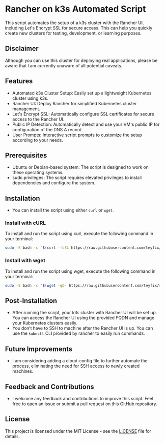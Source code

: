 # Rancher on k3s Automated Script

This script automates the setup of a k3s cluster with the Rancher UI, including Let's Encrypt SSL for secure access. This can help you quickly create new clusters for testing, development, or learning purposes.

## Disclaimer

Although you can use this cluster for deploying real applications, please be aware that I am currently unaware of all potential caveats.

## Features

- Automated k3s Cluster Setup: Easily set up a lightweight Kubernetes cluster using k3s.
- Rancher UI: Deploy Rancher for simplified Kubernetes cluster management.
- Let's Encrypt SSL: Automatically configure SSL certificates for secure access to the Rancher UI.
- Public IP Detection: Automatically detect and use your VM's public IP for configuration of the DNS A record.
- User Prompts: Interactive script prompts to customize the setup according to your needs.

## Prerequisites

- Ubuntu or Debian-based system: The script is designed to work on these operating systems.
- sudo privileges: The script requires elevated privileges to install dependencies and configure the system.

## Installation

- You can install the script using either `curl` or `wget`.

### Install with cURL

To install and run the script using curl, execute the following command in your terminal:

```sh
sudo -E bash -c "$(curl -fsSL https://raw.githubusercontent.com/teyfix/rancher/a7b0f9545415b3c72431814e4a9bb3d03b4729d9/install.sh)"
```

### Install with wget

To install and run the script using wget, execute the following command in your terminal:

```sh
sudo -E bash -c "$(wget -qO- https://raw.githubusercontent.com/teyfix/rancher/a7b0f9545415b3c72431814e4a9bb3d03b4729d9/install.sh)"
```

## Post-Installation

- After running the script, your k3s cluster with Rancher UI will be set up. You can access the Rancher UI using the provided FQDN and manage your Kubernetes clusters easily.
- You don't have to SSH to machine after the Rancher UI is up. You can use the `kubectl` CLI provided by rancher to easily run commands.

## Future Improvements

- I am considering adding a cloud-config file to further automate the process, eliminating the need for SSH access to newly created machines.

## Feedback and Contributions

- I welcome any feedback and contributions to improve this script. Feel free to open an issue or submit a pull request on this GitHub repository.

## License

This project is licensed under the MIT License - see the [LICENSE](LICENSE) file for details.
